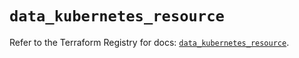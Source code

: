 # `data_kubernetes_resource`

Refer to the Terraform Registry for docs: [`data_kubernetes_resource`](https://registry.terraform.io/providers/hashicorp/kubernetes/2.37.1/docs/data-sources/resource).
